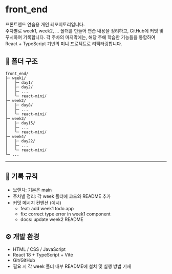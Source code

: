 # front_end
프론트엔드 연습용 개인 레포지토리입니다.  
주차별로 week1, week2, … 폴더를 만들어 연습 내용을 정리하고, GitHub에 커밋 및 푸시하여 기록합니다.
각 주차의 마지막에는, 해당 주에 학습한 기능들을 통합하여 React + TypeScript 기반의 미니 프로젝트로 리팩터링합니다.

## 📂 폴더 구조
```
front_end/
├─ week1/
│   ├─ day1/
│   ├─ day2/
│   ├─ ...
│   └─ react-mini/
├─ week2/  
│   ├─ day8/
│   ├─ ...
│   └─ react-mini/
├─ week3/   
│   ├─ day15/
│   ├─ ...
│   └─ react-mini/
├─ week4/   
│   ├─ day22/
│   ├─ ...
│   └─ react-mini/
└─ ...
```
---

## 📝 기록 규칙
- 브랜치: 기본은 main
- 주차별 정리: 각 week 폴더에 코드와 README 추가
- 커밋 메시지 컨벤션 (예시)
  - feat: add week1 todo app
  - fix: correct type error in week1 component
  - docs: update week2 README

## ⚙️ 개발 환경
- HTML / CSS / JavaScript
- React 18 + TypeScript + Vite
- Git/GitHub
- 필요 시 각 week 폴더 내부 README에 설치 및 실행 방법 기재


